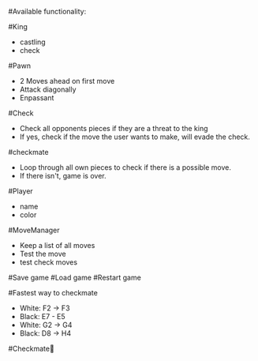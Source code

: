 #Available functionality:

#King
- castling
- check

#Pawn
- 2 Moves ahead on first move
- Attack diagonally
- Enpassant

#Check
- Check all opponents pieces if they are a threat to the king
- If yes, check if the move the user wants to make, will evade the check.

#checkmate
- Loop through all own pieces to check if there is a possible move.
- If there isn't, game is over.

#Player
- name
- color

#MoveManager
- Keep a list of all moves
- Test the move
- test check moves

#Save game
#Load game
#Restart game


#Fastest way to checkmate
- White: F2 -> F3 
- Black: E7 - E5
- White: G2 -> G4
- Black: D8 -> H4

#Checkmate🍻

